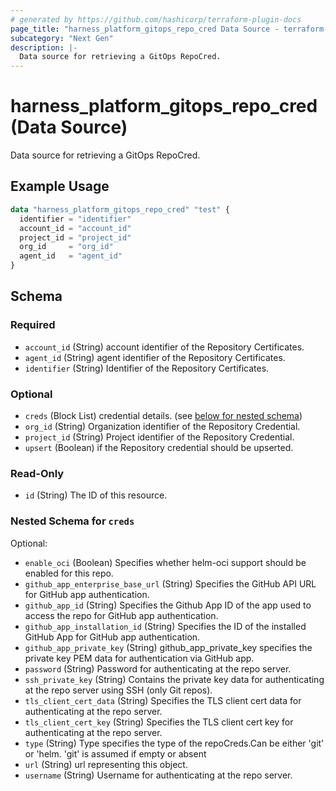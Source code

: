```yaml
---
# generated by https://github.com/hashicorp/terraform-plugin-docs
page_title: "harness_platform_gitops_repo_cred Data Source - terraform-provider-harness"
subcategory: "Next Gen"
description: |-
  Data source for retrieving a GitOps RepoCred.
---
```


# harness_platform_gitops_repo_cred (Data Source)

Data source for retrieving a GitOps RepoCred.

## Example Usage

```terraform
data "harness_platform_gitops_repo_cred" "test" {
  identifier = "identifier"
  account_id = "account_id"
  project_id = "project_id"
  org_id     = "org_id"
  agent_id   = "agent_id"
}
```

<!-- schema generated by tfplugindocs -->
## Schema

### Required

- `account_id` (String) account identifier of the Repository Certificates.
- `agent_id` (String) agent identifier of the Repository Certificates.
- `identifier` (String) Identifier of the Repository Certificates.

### Optional

- `creds` (Block List) credential details. (see [below for nested schema](#nestedblock--creds))
- `org_id` (String) Organization identifier of the Repository Credential.
- `project_id` (String) Project identifier of the Repository Credential.
- `upsert` (Boolean) if the Repository credential should be upserted.

### Read-Only

- `id` (String) The ID of this resource.

<a id="nestedblock--creds"></a>
### Nested Schema for `creds`

Optional:

- `enable_oci` (Boolean) Specifies whether helm-oci support should be enabled for this repo.
- `github_app_enterprise_base_url` (String) Specifies the GitHub API URL for GitHub app authentication.
- `github_app_id` (String) Specifies the Github App ID of the app used to access the repo for GitHub app authentication.
- `github_app_installation_id` (String) Specifies the ID of the installed GitHub App for GitHub app authentication.
- `github_app_private_key` (String) github_app_private_key specifies the private key PEM data for authentication via GitHub app.
- `password` (String) Password for authenticating at the repo server.
- `ssh_private_key` (String) Contains the private key data for authenticating at the repo server using SSH (only Git repos).
- `tls_client_cert_data` (String) Specifies the TLS client cert data for authenticating at the repo server.
- `tls_client_cert_key` (String) Specifies the TLS client cert key for authenticating at the repo server.
- `type` (String) Type specifies the type of the repoCreds.Can be either 'git' or 'helm. 'git' is assumed if empty or absent
- `url` (String) url representing this object.
- `username` (String) Username for authenticating at the repo server.


